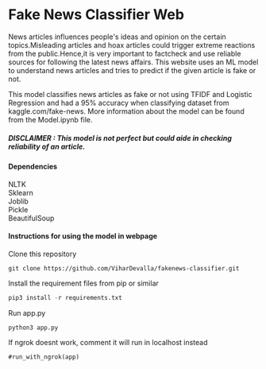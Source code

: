 # Fake News Classifier Web
News articles influences people's ideas and opinion on the certain topics.Misleading articles and hoax articles could trigger extreme reactions from the public.Hence,it is very important to factcheck and use reliable sources for following the latest news affairs.
This website uses an ML model to understand news articles and tries to predict if the given article is fake or not.

This model classifies news articles as fake or not using TFIDF and Logistic Regression and had a 95% accuracy when classifying dataset from kaggle.com/fake-news.
More information about the model can be found from the Model.ipynb file.

##### DISCLAIMER : This model is not perfect but could aide in checking reliability of an article.
#### Dependencies
NLTK \
Sklearn \
Joblib \
Pickle \
BeautifulSoup 

#### Instructions for using the model in webpage
Clone this repository 
```
git clone https://github.com/ViharDevalla/fakenews-classifier.git
```
Install the requirement files from pip or similar 
```python
pip3 install -r requirements.txt
```
Run app.py 
```
python3 app.py
```
If ngrok doesnt work, comment it will run in localhost instead
```
#run_with_ngrok(app)
```
